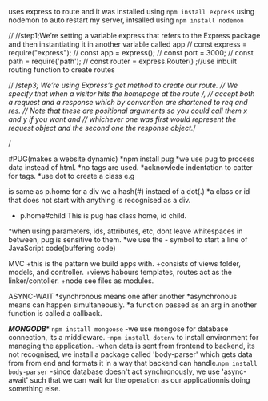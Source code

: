 uses express to route and it was installed using `npm install express`
using nodemon to auto restart my server, intsalled using `npm install nodemon`

// //step1;We’re setting a variable express that refers to the Express package and then instantiating it in another variable called app
// const express = require("express");
// const app = express();
// const port = 3000;
// const path = require('path');
// const router = express.Router() ;//use inbuilt routing function to create routes

// /*step3; We’re using Express’s get method to create our route.
//  We specify that when a visitor hits the homepage at the route /,
//   accept both a request and a response which by convention are shortened to req and res.
//    Note that these are positional arguments so you could call them x and y if you want and
//  whichever one was first would represent the request object and the second one the response object.*/

/



#PUG(makes a website dynamic)
*npm install pug
*we use pug to process data instead of html.
*no tags are used.
*acknowlede indentation to catter for tags.
*use dot to create a class e.g <p class="home"></p> is same as p.home 
for a div we a hash(#) instaed of a dot(.)
*a class or id that does not start with anything is recognised as a div.
* p.home#child This is pug   has class home, id child.

*when using parameters, ids, attributes, etc, dont leave whitespaces in between, pug is sensitive to them.
*we use the - symbol to start a line of JavaScript code(buffering code)

MVC
+this is the pattern we build apps with.
+consists of views folder, models, and controller.
+views habours templates, routes act as the linker/contoller.
+node see files as modules.

ASYNC-WAIT
*synchronous means one after another
*asynchronous means can happen simultaneously.
*a function passed as an arg in another function is called a callback.

*******MONGODB********
`npm install mongoose`
-we use mongose for database connection, its a middleware.
-`npm install dotenv` to install environment for managing the application.
-when data is sent from frontend to backend, its not recognised, we install a package called 'body-parser' which gets data from from end and formats it in a way that backend can handle.`npm install body-parser`
-since database doesn't act synchronously, we use 'async-await' such that we can wait for the operation as our applicationnis doing something else.
